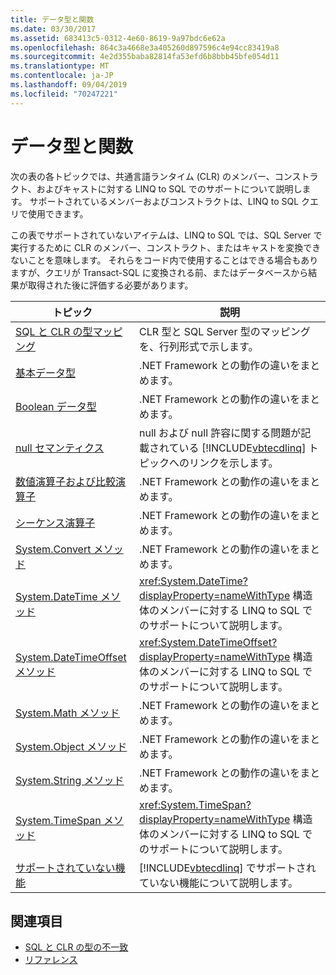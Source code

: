 ```yaml
---
title: データ型と関数
ms.date: 03/30/2017
ms.assetid: 683413c5-0312-4e60-8619-9a97bdc6e62a
ms.openlocfilehash: 864c3a4668e3a405260d897596c4e94cc83419a8
ms.sourcegitcommit: 4e2d355baba82814fa53efd6b8bbb45bfe054d11
ms.translationtype: MT
ms.contentlocale: ja-JP
ms.lasthandoff: 09/04/2019
ms.locfileid: "70247221"
---
```

# <a name="data-types-and-functions"></a>データ型と関数
次の表の各トピックでは、共通言語ランタイム (CLR) のメンバー、コンストラクト、およびキャストに対する LINQ to SQL でのサポートについて説明します。 サポートされているメンバーおよびコンストラクトは、LINQ to SQL クエリで使用できます。  
  
 この表でサポートされていないアイテムは、LINQ to SQL では、SQL Server で実行するために CLR のメンバー、コンストラクト、またはキャストを変換できないことを意味します。 それらをコード内で使用することはできる場合もありますが、クエリが Transact-SQL に変換される前、またはデータベースから結果が取得された後に評価する必要があります。  
  
|トピック|説明|  
|-----------|-----------------|  
|[SQL と CLR の型マッピング](sql-clr-type-mapping.md)|CLR 型と SQL Server 型のマッピングを、行列形式で示します。|  
|[基本データ型](basic-data-types.md)|.NET Framework との動作の違いをまとめます。|  
|[Boolean データ型](boolean-data-types.md)|.NET Framework との動作の違いをまとめます。|  
|[null セマンティクス](null-semantics.md)|null および null 許容に関する問題が記載されている [!INCLUDE[vbtecdlinq](../../../../../../includes/vbtecdlinq-md.md)] トピックへのリンクを示します。|  
|[数値演算子および比較演算子](numeric-and-comparison-operators.md)|.NET Framework との動作の違いをまとめます。|  
|[シーケンス演算子](sequence-operators.md)|.NET Framework との動作の違いをまとめます。|  
|[System.Convert メソッド](system-convert-methods.md)|.NET Framework との動作の違いをまとめます。|  
|[System.DateTime メソッド](system-datetime-methods.md)|<xref:System.DateTime?displayProperty=nameWithType> 構造体のメンバーに対する LINQ to SQL でのサポートについて説明します。|  
|[System.DateTimeOffset メソッド](system-datetimeoffset-methods.md)|<xref:System.DateTimeOffset?displayProperty=nameWithType> 構造体のメンバーに対する LINQ to SQL でのサポートについて説明します。|  
|[System.Math メソッド](system-math-methods.md)|.NET Framework との動作の違いをまとめます。|  
|[System.Object メソッド](system-object-methods.md)|.NET Framework との動作の違いをまとめます。|  
|[System.String メソッド](system-string-methods.md)|.NET Framework との動作の違いをまとめます。|  
|[System.TimeSpan メソッド](system-timespan-methods.md)|<xref:System.TimeSpan?displayProperty=nameWithType> 構造体のメンバーに対する LINQ to SQL でのサポートについて説明します。|  
|[サポートされていない機能](unsupported-functionality.md)|[!INCLUDE[vbtecdlinq](../../../../../../includes/vbtecdlinq-md.md)] でサポートされていない機能について説明します。|  
  
## <a name="see-also"></a>関連項目

- [SQL と CLR の型の不一致](sql-clr-type-mismatches.md)
- [リファレンス](reference.md)
